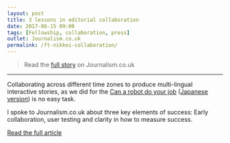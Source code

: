 ```yaml
---
layout: post
title: 3 lessons in editorial collaboration
date: 2017-06-15 09:00
tags: [Fellowship, collaboration, press]
outlet: Journalism.co.uk
permalink: /ft-nikkei-collaboration/
---
```


> Read the [full story](https://www.journalism.co.uk/news/3-lessons-in-editorial-collaboration-from-the-ft-and-nikkei/s2/a705409/) on Journalism.co.uk

***

Collaborating across different time zones to produce multi-lingual interactive stories, as we did for the [Can a robot do your job](https://ig.ft.com/can-a-robot-do-your-job/) ([Japanese version](https://vdata.nikkei.com/newsgraphics/ft-ai-job/)) is no easy task.

I spoke to Journalism.co.uk about three key elements of success: Early collaboration, user testing and clarity in how to measure success.

[Read the full article](https://www.journalism.co.uk/news/3-lessons-in-editorial-collaboration-from-the-ft-and-nikkei/s2/a705409/) 
